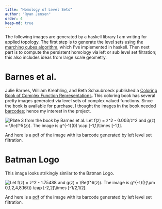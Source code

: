 ```yaml
---
title: "Homology of Level Sets"
author: "Ryan Jensen"
order: 4
keep-md: true
---
```










The following images are generated by a haskell library I am writing for
applied topology. The first step is to generate the level sets using the
[marching cubes
algorithm,](https://en.wikipedia.org/wiki/Marching_cubes) which I\'ve
implemented in haskell. Then next part is to compute the persistent
homology via left or sub level set filtration; this also includes ideas
from large scale geometry.

# Barnes et al.

Julie Barnes, William Kreahling, and Beth Schaubroeck published a
[Coloring Book of Complex Function
Representations](https://www.amazon.com/Coloring-Book-Complex-Function-Representations/dp/0883855917).
This coloring book has several pretty images generated via level sets of
complex valued functions. Since the book is available for purchase, I
thought the images in the book needed
[barcodes](https://en.wikipedia.org/wiki/Persistent_homology); hence my
interest in the project.

![Plate 3 from the book by Barnes et al. Let $f(z) = z^2 - 0.003/z^2$
and $g(z) = \Re(f^5(z))$. The image is
$g^{-1}(0) \cap [-1,1]\times [-1,1]$.](./Plate-03.png "plate-03")

And here is a [pdf](Plate-03-with-barcode.pdf) of the image with its
barcode generated by left level set filtration.

# Batman Logo

This image looks strikingly similar to the Batman Logo.

![Let $f(z) = z^2 - 1.75488$ and $g(z) = \Re(f^6(z))$. The image is
$g^{-1}(\{\pm 0,1,2,4,8,16\}) \cap [-2,2]\times [-1/2,1/2]$.](./Bat-Logo.png "bat-logo")

And here is a [pdf](Bat-Logo-with-barcode.pdf) of the image with its
barcode generated by left level set filtration.
